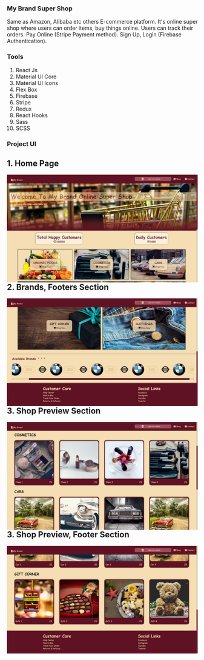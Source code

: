 ### My Brand Super Shop

Same as Amazon, Alibaba etc others E-commerce platform. It's online super shop where users can order items, buy things online. Users can
track their orders. Pay Online (Stripe Payment method). Sign Up, Login (Firebase Authentication).

### Tools

1. React Js
2. Material UI Core
3. Material UI Icons
4. Flex Box
5. Firebase
6. Stripe
7. Redux
8. React Hooks
9. Sass
10. SCSS

### Project UI

## 1. Home Page

<img align="left" alt="priom7" src="https://github.com/Priom7/My-Brand-/blob/master/UI%20Screen%20Shots/mybrand-1.jpg" />

<br/>
<br/>

## 2. Brands, Footers Section

<img align="left" alt="priom7" src="https://github.com/Priom7/My-Brand-/blob/master/UI%20Screen%20Shots/mybrand-2.jpg" />

<br/>
<br/>

## 3. Shop Preview Section

<img align="left" alt="priom7" src="https://github.com/Priom7/My-Brand-/blob/master/UI%20Screen%20Shots/mybrand-3.jpg" />

<br/>
<br/>

## 3. Shop Preview, Footer Section

<img align="left" alt="priom7" src="https://github.com/Priom7/My-Brand-/blob/master/UI%20Screen%20Shots/mybrand-4.jpg" />

<br/>
<br/>
